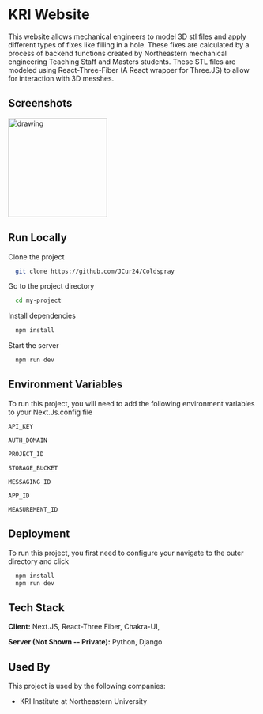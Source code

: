 # KRI Website

This website allows mechanical engineers to model 3D stl files and apply different
types of fixes like filling in a hole. These fixes are calculated by a process of backend
functions created by Northeastern mechanical engineering Teaching Staff and Masters students.
These STL files are modeled using React-Three-Fiber (A React wrapper for Three.JS) to allow for
interaction with 3D messhes.

## Screenshots

<img src="drawing.jpg" alt="drawing" width="200" height="200"/>

## Run Locally

Clone the project

```bash
  git clone https://github.com/JCur24/Coldspray
```

Go to the project directory

```bash
  cd my-project
```

Install dependencies

```bash
  npm install
```

Start the server

```bash
  npm run dev
```

## Environment Variables

To run this project, you will need to add the following environment variables to your Next.Js.config file

`API_KEY`

`AUTH_DOMAIN`

`PROJECT_ID`

`STORAGE_BUCKET`

`MESSAGING_ID`

`APP_ID`

`MEASUREMENT_ID`

## Deployment

To run this project, you first need to configure your navigate to the outer directory and click

```bash
  npm install
  npm run dev
```

## Tech Stack

**Client:** Next.JS, React-Three Fiber, Chakra-UI,

**Server (Not Shown -- Private):** Python, Django

## Used By

This project is used by the following companies:

- KRI Institute at Northeastern University
